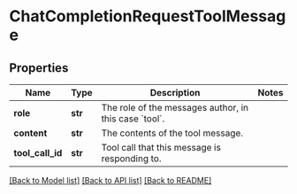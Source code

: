 # ChatCompletionRequestToolMessage

## Properties
Name | Type | Description | Notes
------------ | ------------- | ------------- | -------------
**role** | **str** | The role of the messages author, in this case &#x60;tool&#x60;. | 
**content** | **str** | The contents of the tool message. | 
**tool_call_id** | **str** | Tool call that this message is responding to. | 

[[Back to Model list]](../README.md#documentation-for-models) [[Back to API list]](../README.md#documentation-for-api-endpoints) [[Back to README]](../README.md)

